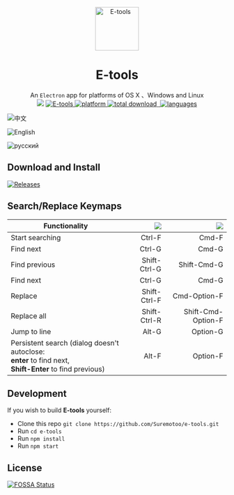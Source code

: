 <p align="center"><img src="https://raw.githubusercontent.com/Suremotoo/e-tools/master/assets/app-icon/png/512.png" alt="E-tools" width="100" height="100"></p>

<h1 align="center">E-tools</h1>

<div align="center">
  An <code>Electron</code> app for platforms of OS X 、Windows and Linux
</div>

<div align="center">
  <!-- FOSSA Status -->
<a href="https://app.fossa.io/projects/git%2Bgithub.com%2FSuremotoo%2Fe-tools?ref=badge_shield" alt="FOSSA Status"><img src="https://app.fossa.io/api/projects/git%2Bgithub.com%2FSuremotoo%2Fe-tools.svg?type=shield"/></a>

  <!-- License -->
<!-- <a href="https://github.com/Suremotoo/e-tools">
​    <img src="https://img.shields.io/github/license/Suremotoo/e-tools.svg" alt="License">
  </a> -->
 <!-- snapcraft store -->
  <a href="https://snapcraft.io/e-tools" target="_blank">
    <img alt="E-tools" src="https://snapcraft.io/e-tools/badge.svg" />
  </a>

  <!-- Platform -->
  <a href="https://github.com/Suremotoo/e-tools">
​    <img src="https://img.shields.io/badge/platform-MacOS%7CWindows%7CLinux-orange.svg" alt="platform">
  </a>

   <!-- Downloads total -->
  <a href="https://github.com/Suremotoo/e-tools">
​    <img src="https://img.shields.io/github/downloads/Suremotoo/e-tools/total.svg" alt="total download">
  </a>

   <!-- languages -->
  <a href="https://github.com/Suremotoo/e-tools">
  <img src="https://img.shields.io/badge/languages-%E4%B8%AD%E6%96%87%7CEnglish%7C%D0%A0%D1%83%D1%81%D1%81%D0%BA%D0%B8%D0%B9%20%D1%8F%D0%B7%D1%8B%D0%BA-green.svg" alt="languages">
  </a>
</div>


![中文](https://raw.githubusercontent.com/Suremotoo/e-tools/master/assets/img/screenshot.png)

![English](https://raw.githubusercontent.com/Suremotoo/e-tools/master/assets/img/us-screenshot.png)

![русский](https://raw.githubusercontent.com/Suremotoo/e-tools/master/assets/img/ru-screenshot.png)


## Download and Install

[![Releases](https://img.shields.io/conda/pn/conda-forge/python.svg?style=for-the-badge)](https://github.com/Suremotoo/e-tools/releases)


## Search/Replace Keymaps

| Functionality      | ![]( https://github.com/ryanoasis/nerd-fonts/wiki/screenshots/v1.0.x/windows-pass-sm.png)   |  ![]( https://github.com/ryanoasis/nerd-fonts/wiki/screenshots/v1.0.x/mac-pass-sm.png)   |
| --------   | -----:  |  -----:  |
| Start searching     |  Ctrl-F  |  Cmd-F  |
| Find next        |   Ctrl-G  |  Cmd-G   |
| Find previous        |    Shift-Ctrl-G  | Shift-Cmd-G  |
| Find next        |   Ctrl-G  |  Cmd-G   |
| Replace        |   Shift-Ctrl-F  |  Cmd-Option-F   |
| Replace all        |   Shift-Ctrl-R  |  Shift-Cmd-Option-F   |
| Jump to line        |   Alt-G   | Option-G 
| Persistent search (dialog doesn't autoclose:<br> **enter** to find next, <br>**Shift-Enter** to find previous)       |   Alt-F   | Option-F |


## Development

If you wish to build **E-tools** yourself:

- Clone this repo
  `git clone https://github.com/Suremotoo/e-tools.git`
- Run `cd e-tools`
- Run `npm install`
- Run `npm start`

## License

[![FOSSA Status](https://app.fossa.io/api/projects/git%2Bgithub.com%2FSuremotoo%2Fe-tools.svg?type=large)](https://app.fossa.io/projects/git%2Bgithub.com%2FSuremotoo%2Fe-tools?ref=badge_large)
